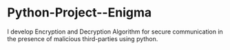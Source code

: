 # Python-Project--Enigma
I develop Encryption and Decryption Algorithm for secure communication in the presence of malicious third-parties using python. 
